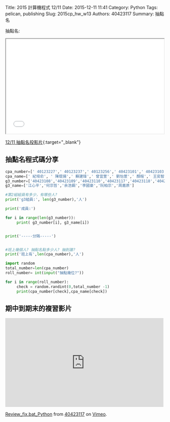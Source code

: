 Title: 2015 計算機程式 12/11
Date: 2015-12-11 11:41
Category: Python
Tags: pelican, publishing
Slug: 2015cp_hw_w13
Authors: 40423117
Summary: 抽點名

抽點名:

<iframe src="40423117_cp_w13_p.html" width="500" height="300"></iframe>

[12/11 抽點名投影片](40423117_cp_w13_p.html){:target="_blank"}

抽點名程式碼分享
------------

~~~python
cpa_number=[' 40123227',' 40123237',' 40123256',' 40423101',' 40423103',' 40423104',' 40423105',' 40423106',' 40423107',' 40423108',' 40423109',' 40423110',' 40423111',' 40423112',' 40423113',' 40423114',' 40423115',' 40423116',' 40423117',' 40423118',' 40423119',' 40423120',' 40423121',' 40423122',' 40423123',' 40423124',' 40423125',' 40423126',' 40423127',' 40423128',' 40423129',' 40423130',' 40423131',' 40423132',' 40423133',' 40423134',' 40423135',' 40423136',' 40423137',' 40423138',' 40423139',' 40423140',' 40423141',' 40423142',' 40423143',' 40423144',' 40423145',' 40423146',' 40423147',' 40423148',' 40423149',' 40423150',' 40423152',' 40423153',' 40423154',' 40423155']
cpa_name=[' 紀培俞', ' 陳琨揚',' 蘇建瑋',' 曾宜萱',' 劉怡萱',' 顏暄',' 王奕智',' 王翔佑',' 史育澤',' 江心平',' 何宗哲',' 余浩鋼',' 吳承翰',' 吳欣奕',' 吳冠毅',' 李希凡',' 李尚瑋',' 李冠辰',' 李國豪',' 阮伯宗',' 周嘉原',' 林尚漢',' 林秉憲',' 林國蓁',' 林嘉文',' 林濬翔',' 邱弘承',' 紀均瀚',' 范展榕',' 徐聖倫',' 張俊鴻',' 張勝雄',' 許承恩',' 郭力維',' 郭政修',' 陳正凱',' 陳冠錡',' 陳柏維',' 陳慶豪',' 傅仁禹',' 曾繼緯',' 黃子晏',' 黃羿誠',' 黃興煜',' 楊智勝',' 葉宗翰',' 廖先博',' 廖祈安',' 劉孟璋',' 劉佑程',' 蔡悌仁',' 鄭邦宏',' 賴浚珅',' 簡登瑋',' 闕崇晉',' 蘇麒彬']
g3_number=['40423108','40423109','40423110','40423117','40423118','40423119']
g3_name=['江心平','何宗哲','余浩鋼','李國豪','阮柏宗','周嘉原']

#第2組組員有多少，有哪些人?
print('g3組員:', len(g3_number),'人')

print('成員:')

for i in range(len(g3_number)):
     print( g3_number[i], g3_name[i])


print('-----分隔-----') 


#班上幾個人? 抽點名點多少人? 抽到誰?
print('班上有',len(cpa_number),'人')

import random
total_number=len(cpa_number)
roll_number= int(input("抽點幾位?"))

for i in range(roll_number):
     check = random.randint(0,total_number -1)
     print(cpa_number[check],cpa_name[check])
~~~

期中到期末的複習影片
------------

<iframe src="https://player.vimeo.com/video/152405819" width="500" height="281" frameborder="0" webkitallowfullscreen mozallowfullscreen allowfullscreen></iframe> <p><a href="https://vimeo.com/152405819">Review_fix.bat_Python</a> from <a href="https://vimeo.com/user44960495">40423117</a> on <a href="https://vimeo.com">Vimeo</a>.</p>